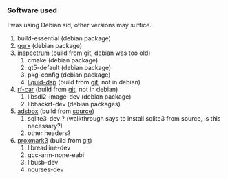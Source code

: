 ### Software used

I was using Debian sid, other versions may suffice.

1. build-essential (debian package)
1. [gqrx](https://gqrx.dk) (debian package)
1. [inspectrum](https://github.com/miek/inspectrum) (build from [git](https://github.com/miek/inspectrum.git), debian was too old)
    1. cmake (debian package)
    1. qt5-default (debian package)
    1. pkg-config (debian package)
    1. [liquid-dsp](https://github.com/jgaeddert/liquid-dsp) (build from [git](https://github.com/jgaeddert/liquid-dsp.git), not in debian)
1. [rf-car](https://github.com/rgerganov/rf-car) (build from [git](https://github.com/rgerganov/rf-car.git), not in debian)
    1. libsdl2-image-dev (debian package)
    1. libhackrf-dev (debian packages)
1. [adsbox](http://www.rtl-sdr.com/adsbox-new-ads-b-decoding-software-for-linux/) (build from [source](http://diseqc.alh.org.ua/projects/hard/adsb/adsbox-20160617.tar.gz))
    1. sqlite3-dev ? (walkthrough says to install sqlite3 from source, is this necessary?)
    1. other headers?
1. [proxmark3](https://github.com/Proxmark/proxmark3) (build from [git](https://github.com/Proxmark/proxmark3.git))
    1. libreadline-dev
    1. gcc-arm-none-eabi
    1. libusb-dev
    1. ncurses-dev

